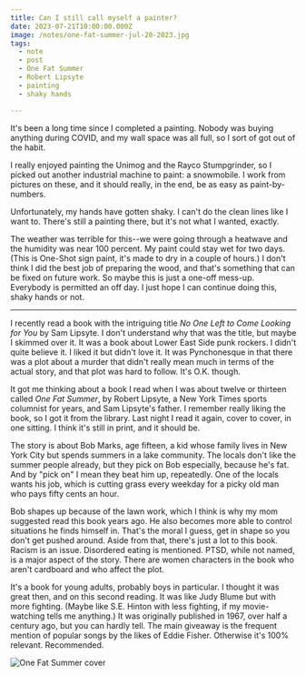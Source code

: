 ```yaml
---
title: Can I still call myself a painter?
date: 2023-07-21T10:00:00.000Z
image: /notes/one-fat-summer-jul-20-2023.jpg
tags:
  - note 
  - post
  - One Fat Summer
  - Robert Lipsyte
  - painting
  - shaky hands

---
```


It's been a long time since I completed a painting. Nobody was buying anything during COVID, and my wall space was all full, so I sort of got out of the habit.

I really enjoyed painting the Unimog and the Rayco Stumpgrinder, so I picked out another industrial machine to paint: a snowmobile. I work from pictures on these, and it should really, in the end, be as easy as paint-by-numbers.

Unfortunately, my hands have gotten shaky. I can't do the clean lines like I want to. There's still a painting there, but it's not what I wanted, exactly.

The weather was terrible for this--we were going through a heatwave and the humidity was near 100 percent. My paint could stay wet for two days. (This is One-Shot sign paint, it's made to dry in a couple of hours.) I don't think I did the best job of preparing the wood, and that's something that can be fixed on future work. So maybe this is just a one-off mess-up. Everybody is permitted an off day. I just hope I can continue doing this, shaky hands or not.

-----

I recently read a book with the intriguing title _No One Left to Come Looking for You_ by Sam Lipsyte. I don't understand why that was the title, but maybe I skimmed over it. It was a book about Lower East Side punk rockers. I didn't quite believe it. I liked it but didn't love it. It was Pynchonesque in that there was a plot about a murder that didn't really mean much in terms of the actual story, and that plot was hard to follow. It's O.K. though.

It got me thinking about a book I read when I was about twelve or thirteen called _One Fat Summer_, by Robert Lipsyte, a New York Times sports columnist for years, and Sam Lipsyte's father. I remember really liking the book, so I got it from the library. Last night I read it again, cover to cover, in one sitting. I think it's still in print, and it should be.

The story is about Bob Marks, age fifteen, a kid whose family lives in New York City but spends summers in a lake community. The locals don't like the summer people already, but they pick on Bob especially, because he's fat. And by "pick on" I mean they beat him up, repeatedly. One of the locals wants his job, which is cutting grass every weekday for a picky old man who pays fifty cents an hour.

Bob shapes up because of the lawn work, which I think is why my mom suggested read this book years ago. He also becomes more able to control situations he finds himself in. That's the moral I guess, get in shape so you don't get pushed around. Aside from that, there's just a lot to this book. Racism is an issue. Disordered eating is mentioned. PTSD, while not named, is a major aspect of the story. There are women characters in the book who aren't cardboard and who affect the plot.

It's a book for young adults, probably boys in particular. I thought it was great then, and on this second reading. It was like Judy Blume but with more fighting. (Maybe like S.E. Hinton with less fighting, if my movie-watching tells me anything.) It was originally published in 1967, over half a century ago, but you can hardly tell. The main giveaway is the frequent mention of popular songs by the likes of Eddie Fisher. Otherwise it's 100% relevant. Recommended.

![One Fat Summer cover](/static/img/notes/one-fat-summer-jul-20-2023.jpg "One Fat Summer cover")


